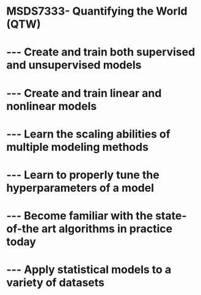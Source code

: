 # MSDS7333- Quantifying the World (QTW)  
# --- Create and train both supervised and unsupervised models
# --- Create and train linear and nonlinear models
# --- Learn the scaling abilities of multiple modeling methods
# --- Learn to properly tune the hyperparameters of a model
# --- Become familiar with the state-of-the art algorithms in practice today
# --- Apply statistical models to a variety of datasets
